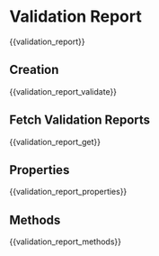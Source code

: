 # Validation Report

{{validation_report}}

## Creation

{{validation_report_validate}}

## Fetch Validation Reports

{{validation_report_get}}

## Properties

{{validation_report_properties}}

## Methods

{{validation_report_methods}}
